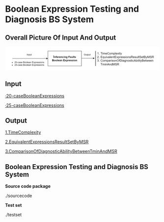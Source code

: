 # Boolean Expression Testing and Diagnosis BS System #
## Overall Picture Of Input And Output ##

![image](https://github.com/Club-A/MinimumSearchRegion/blob/main/FlowProcessDiagram.jpg)

## Input ##
[·20-caseBooleanExpressions](https://github.com/Club-A/MinimumSearchRegion/blob/main/TestSet/20-caseBooleanExpressions.txt)

[·25-caseBooleanExpressions](https://github.com/Club-A/MinimumSearchRegion/blob/main/TestSet/25-caseBooleanExpressions.txt)

## Output ##
[1.TimeComplexity](https://github.com/Club-A/MinimumSearchRegion/blob/main/Output/TimeComplexity.csv)

[2.EquivalentExpressionsResultSetByMSR](https://github.com/Club-A/MinimumSearchRegion/blob/main/Output/EquivalentExpressionsResultSetByMSR.csv)

[3.ComparisonOfDiagnosticAbilityBetweenTminAndMSR](https://github.com/Club-A/MinimumSearchRegion/blob/main/Output/ComparisonofDiagnosabilityBetweenTminAndMSR.csv)


## Boolean Expression Testing and Diagnosis BS System ##

**Source code package**

./sourcecode


**Test set** 

./testset